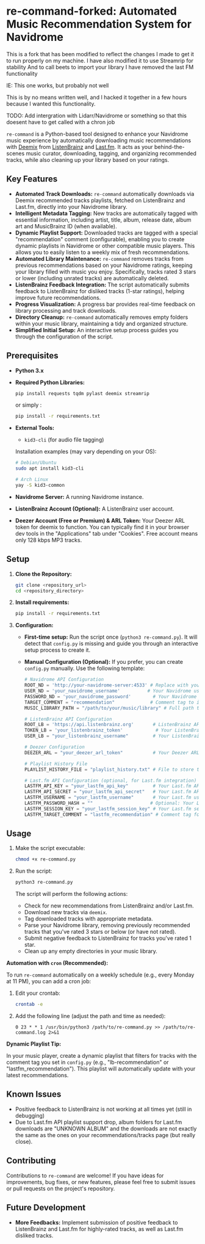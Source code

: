 
# re-command-forked: Automated Music Recommendation System for Navidrome

This is a fork that has been modified to reflect the changes I made to get it to run properly on my machine.
I have also modified it to use Streamrip for stability
And to call beets to import your library
I have removed the last FM functionality

IE: This one works, but probably not well

This is by no means written well, and I hacked it together in a few hours because I wanted this functionality. 

TODO:
Add intergration with Lidarr/Navidrome or something so that this doesent have to get called with a chron job


`re-command` is a Python-based tool designed to enhance your Navidrome music experience by automatically downloading music recommendations with [Deemix](https://deemix.org/) from [ListenBrainz](https://github.com/metabrainz/listenbrainz-server) and [Last.fm](https://www.last.fm/music/+recommended/). It acts as your behind-the-scenes music curator, downloading, tagging, and organizing recommended tracks, while also cleaning up your library based on your ratings.

## Key Features

*   **Automated Track Downloads:** `re-command` automatically downloads via Deemix recommended tracks playlists, fetched on ListenBrainz and Last.fm, directly into your Navidrome library.
*   **Intelligent Metadata Tagging:**  New tracks are automatically tagged with essential information, including artist, title, album, release date, album art and MusicBrainz ID (when available).
*   **Dynamic Playlist Support:** Downloaded tracks are tagged with a special "recommendation" comment (configurable), enabling you to create dynamic playlists in Navidrome or other compatible music players. This allows you to easily listen to a weekly mix of fresh recommendations.
*   **Automated Library Maintenance:** `re-command` removes tracks from previous recommendations based on your Navidrome ratings, keeping your library filled with music you enjoy. Specifically, tracks rated 3 stars or lower (including unrated tracks) are automatically deleted.
*   **ListenBrainz Feedback Integration:**  The script automatically submits feedback to ListenBrainz for disliked tracks (1-star ratings), helping improve future recommendations.
*   **Progress Visualization:**  A progress bar provides real-time feedback on library processing and track downloads.
*   **Directory Cleanup:**  `re-command` automatically removes empty folders within your music library, maintaining a tidy and organized structure.
*   **Simplified Initial Setup:** An interactive setup process guides you through the configuration of the script.

## Prerequisites

*   **Python 3.x**
*   **Required Python Libraries:**
    ```bash
    pip install requests tqdm pylast deemix streamrip
    ```
    or simply :
    ```bash
    pip install -r requirements.txt
    ```
*   **External Tools:**
    *   `kid3-cli` (for audio file tagging)

    Installation examples (may vary depending on your OS):
    ```bash
    # Debian/Ubuntu
    sudo apt install kid3-cli

    # Arch Linux
    yay -S kid3-common
    ```
*   **Navidrome Server:** A running Navidrome instance.
*   **ListenBrainz Account  (Optional):**  A ListenBrainz user account.
*   **Deezer Account (Free or Premium) & ARL Token:** Your Deezer ARL token for deemix to function. You can typically find it in your browser dev tools in the "Applications" tab under "Cookies". Free account means only 128 kbps MP3 tracks.

## Setup

1. **Clone the Repository:**
    ```bash
    git clone <repository_url>
    cd <repository_directory>
    ```

2. **Install requirements:**
    ```bash
    pip install -r requirements.txt
    ```

3. **Configuration:**

    *   **First-time setup:** Run the script once (`python3 re-command.py`). It will detect that `config.py` is missing and guide you through an interactive setup process to create it.

    *   **Manual Configuration (Optional):** If you prefer, you can create `config.py` manually. Use the following template:

        ```python
        # Navidrome API Configuration
        ROOT_ND = 'http://your-navidrome-server:4533' # Replace with your Navidrome URL
        USER_ND = 'your_navidrome_username'          # Your Navidrome username
        PASSWORD_ND = 'your_navidrome_password'        # Your Navidrome password
        TARGET_COMMENT = "recommendation"             # Comment tag to identify recommended tracks
        MUSIC_LIBRARY_PATH = "/path/to/your/music/library" # Full path to your music library

        # ListenBrainz API Configuration
        ROOT_LB = 'https://api.listenbrainz.org'       # ListenBrainz API base URL (leave as is)
        TOKEN_LB = 'your_listenbrainz_token'            # Your ListenBrainz API token
        USER_LB = "your_listenbrainz_username"         # Your ListenBrainz username

        # Deezer Configuration
        DEEZER_ARL = "your_deezer_arl_token"           # Your Deezer ARL token. Please also write it down in ~/.config/deemix/.arl or run deemix once to set it up.

        # Playlist History File
        PLAYLIST_HISTORY_FILE = "playlist_history.txt" # File to store the last processed playlist name

        # Last.fm API Configuration (optional, for Last.fm integration)
        LASTFM_API_KEY = "your_lastfm_api_key"         # Your Last.fm API key
        LASTFM_API_SECRET = "your_lastfm_api_secret"   # Your Last.fm API secret
        LASTFM_USERNAME = "your_lastfm_username"       # Your Last.fm username
        LASTFM_PASSWORD_HASH = ""                     # Optional: Your Last.fm password hash (less secure)
        LASTFM_SESSION_KEY = "your_lastfm_session_key" # Your Last.fm session key (more secure)
        LASTFM_TARGET_COMMENT = "lastfm_recommendation" # Comment tag for Last.fm recommended tracks
        ```

## Usage

1. Make the script executable:
    ```bash
    chmod +x re-command.py
    ```

2. Run the script:
    ```bash
    python3 re-command.py
    ```

    The script will perform the following actions:
    *   Check for new recommendations from ListenBrainz and/or Last.fm.
    *   Download new tracks via `deemix`.
    *   Tag downloaded tracks with appropriate metadata.
    *   Parse your Navidrome library, removing previously recommended tracks that you've rated 3 stars or below (or have not rated).
    *   Submit negative feedback to ListenBrainz for tracks you've rated 1 star.
    *   Clean up any empty directories in your music library.

**Automation with `cron` (Recommended):**

To run `re-command` automatically on a weekly schedule (e.g., every Monday at 11 PM), you can add a cron job:

1. Edit your crontab:
    ```bash
    crontab -e
    ```

2. Add the following line (adjust the path and time as needed):
    ```
    0 23 * * 1 /usr/bin/python3 /path/to/re-command.py >> /path/to/re-command.log 2>&1
    ```

**Dynamic Playlist Tip:**

In your music player, create a dynamic playlist that filters for tracks with the comment tag you set in `config.py` (e.g., "lb-recommendation" or "lastfm_recommendation"). This playlist will automatically update with your latest recommendations.

## Known Issues
* Positive feedback to ListenBrainz is not working at all times yet (still in debugging)
* Due to Last.fm API playlist support drop, album folders for Last.fm downloads are "UNKNOWN ALBUM" and the downloads are not exactly the same as the ones on your recommendations/tracks page (but really close).

## Contributing

Contributions to `re-command` are welcome! If you have ideas for improvements, bug fixes, or new features, please feel free to submit issues or pull requests on the project's repository.

## Future Development

*   **More Feedbacks:** Implement submission of positive feedback to ListenBrainz and Last.fm for highly-rated tracks, as well as Last.fm disliked tracks.
